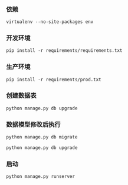 ### 依赖

```markdown
virtualenv --no-site-packages env
```

### 开发环境
```markdown
pip install -r requirements/requirements.txt
```

### 生产环境
```markdown
pip install -r requirements/prod.txt
```


### 创建数据表
```markdown
python manage.py db upgrade
```
### 数据模型修改后执行
```markdown
python manage.py db migrate 

python manage.py db upgrade

```

### 启动
```markdown
python manage.py runserver
```


